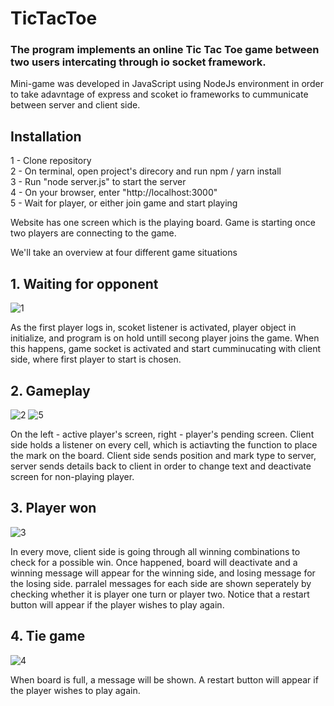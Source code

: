 # TicTacToe

### The program implements an online Tic Tac Toe game between two users intercating through io socket framework.
Mini-game was developed in JavaScript using NodeJs environment in order to take adavntage of express and scoket io frameworks to cummunicate between server and client side.

## Installation 
1 - Clone repository  <br/>
2 - On terminal, open project's direcory and run npm / yarn install  <br/>
3 - Run "node server.js" to start the server  <br/>
4 - On your browser, enter "http://localhost:3000"  <br/>
5 - Wait for player, or either join game and start playing

Website has one screen which is the playing board. Game is starting once two players are connecting to the game.

We'll take an overview at four different game situations

## 1. Waiting for opponent <br/>
![1](https://user-images.githubusercontent.com/72853162/130331596-aac222d5-c657-49b2-8e6c-749b322960c4.JPG)


As the first player logs in, scoket listener is activated, player object in initialize, and program is on hold untill secong player joins the game.
When this happens, game socket is activated and start cumminucating with client side, where first player to start is chosen.

## 2. Gameplay <br/>
![2](https://user-images.githubusercontent.com/72853162/130331600-f5917f44-66cf-45af-8ac7-058d19ddcfb0.JPG)
![5](https://user-images.githubusercontent.com/72853162/130331605-6fd2e222-1a37-4cbc-beb4-35823a6e5bf2.JPG)


On the left - active player's screen, right - player's pending screen.
Client side holds a listener on every cell, which is actiavting the function to place the mark on the board. 
Client side sends position and mark type to server, server sends details back to client in order to change text and deactivate screen for non-playing player.
 
## 3. Player won <br/>
![3](https://user-images.githubusercontent.com/72853162/130331613-5a2294a0-e533-4de4-b28d-fd6617c82b80.JPG)


In every move, client side is going through all winning combinations to check for a possible win.
Once happened, board will deactivate and a winning message will appear for the winning side, and losing message for the losing side.
parralel messages for each side are shown seperately by checking whether it is player one turn or player two.
Notice that a restart button will appear if the player wishes to play again.
 
## 4. Tie game <br/>
![4](https://user-images.githubusercontent.com/72853162/130331615-44d1b407-86e7-4141-a0dc-5c4f751b3ade.JPG)


When board is full, a message will be shown. A restart button will appear if the player wishes to play again.


